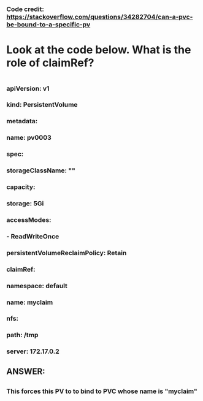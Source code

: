 

#
#  
###  Code credit:    https://stackoverflow.com/questions/34282704/can-a-pvc-be-bound-to-a-specific-pv
#

#
# Look at the code below. What is the role of claimRef?
#

### apiVersion: v1
### kind: PersistentVolume
### metadata:
###   name: pv0003
### spec:
###   storageClassName: ""
###   capacity:
###     storage: 5Gi
###   accessModes:
###     - ReadWriteOnce
###   persistentVolumeReclaimPolicy: Retain
###   claimRef:
###     namespace: default
###     name: myclaim
###   nfs:
###     path: /tmp
###     server: 172.17.0.2

##
## ANSWER:
##

###
### This forces this PV to to bind to PVC whose name is "myclaim"
###

